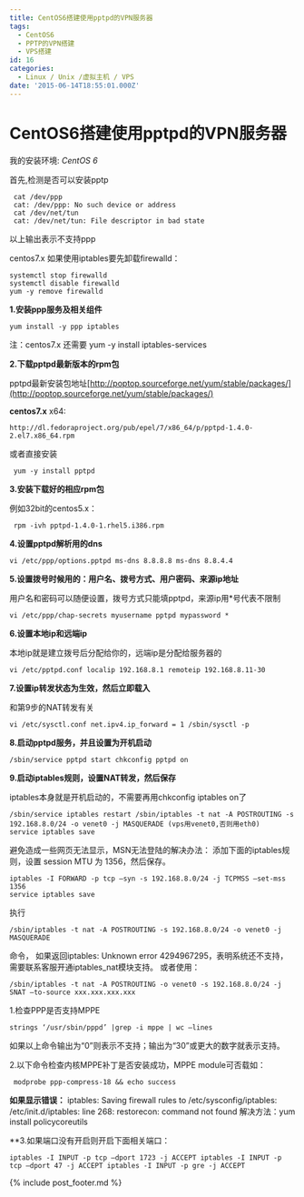 ```yaml
---
title: CentOS6搭建使用pptpd的VPN服务器
tags:
  - CentOS6
  - PPTP的VPN搭建
  - VPS搭建
id: 16
categories:
  - Linux / Unix /虚拟主机 / VPS
date: '2015-06-14T18:55:01.000Z'
---
```


# CentOS6搭建使用pptpd的VPN服务器

我的安装环境: *CentOS 6*

首先,检测是否可以安装pptp
```shell
 cat /dev/ppp
 cat: /dev/ppp: No such device or address
 cat /dev/net/tun
 cat: /dev/net/tun: File descriptor in bad state
```
以上输出表示不支持ppp

centos7.x 如果使用iptables要先卸载firewalld：
```shell
systemctl stop firewalld
systemctl disable firewalld
yum -y remove firewalld
```
**1.安装ppp服务及相关组件**
```shell
yum install -y ppp iptables
```
注：centos7.x 还需要 yum -y install iptables-services

**2.下载pptpd最新版本的rpm包**

pptpd最新安装包地址[http://poptop.sourceforge.net/yum/stable/packages/](http://poptop.sourceforge.net/yum/stable/packages/)

**centos7.x**
x64:
```shell
http://dl.fedoraproject.org/pub/epel/7/x86_64/p/pptpd-1.4.0-2.el7.x86_64.rpm
```

 或者直接安装
 ```shell
  yum -y install pptpd
  ```

**3.安装下载好的相应rpm包**

例如32bit的centos5.x：
```shell
 rpm -ivh pptpd-1.4.0-1.rhel5.i386.rpm
 ```

**4.设置pptpd解析用的dns**
```shell
vi /etc/ppp/options.pptpd ms-dns 8.8.8.8 ms-dns 8.8.4.4
```

**5.设置拨号时候用的：用户名、拨号方式、用户密码、来源ip地址**

用户名和密码可以随便设置，拨号方式只能填pptpd，来源ip用*号代表不限制
```shell
vi /etc/ppp/chap-secrets myusername pptpd mypassword *
```

**6.设置本地ip和远端ip**

本地ip就是建立拨号后分配给你的，远端ip是分配给服务器的
```shell
vi /etc/pptpd.conf localip 192.168.8.1 remoteip 192.168.8.11-30
```
**7.设置ip转发状态为生效，然后立即载入**

和第9步的NAT转发有关
```shell
vi /etc/sysctl.conf net.ipv4.ip_forward = 1 /sbin/sysctl -p
```
**8.启动pptpd服务，并且设置为开机启动**
```shell
/sbin/service pptpd start chkconfig pptpd on
```
**9.启动iptables规则，设置NAT转发，然后保存**

iptables本身就是开机启动的，不需要再用chkconfig iptables on了
```shell
/sbin/service iptables restart /sbin/iptables -t nat -A POSTROUTING -s 192.168.8.0/24 -o venet0 -j MASQUERADE (vps用venet0,否则用eth0)
service iptables save
```
避免造成一些网页无法显示，MSN无法登陆的解决办法： 添加下面的iptables规则，设置 session MTU 为 1356，然后保存。
```shell
iptables -I FORWARD -p tcp –syn -s 192.168.8.0/24 -j TCPMSS –set-mss 1356
service iptables save
```
执行
```shell
/sbin/iptables -t nat -A POSTROUTING -s 192.168.8.0/24 -o venet0 -j MASQUERADE
```

命令， 如果返回iptables: Unknown error 4294967295，表明系统还不支持，需要联系客服开通iptables_nat模块支持。 或者使用：
```shell
/sbin/iptables -t nat -A POSTROUTING -o venet0 -s 192.168.8.0/24 -j SNAT –to-source xxx.xxx.xxx.xxx
```

 1.检查PPP是否支持MPPE
```shell
strings ‘/usr/sbin/pppd’ |grep -i mppe | wc –lines
```
如果以上命令输出为“0”则表示不支持；输出为“30”或更大的数字就表示支持。

2.以下命令检查内核MPPE补丁是否安装成功，MPPE module可否载如：
```shell
 modprobe ppp-compress-18 && echo success
```
**如果显示错误：** iptables: Saving firewall rules to /etc/sysconfig/iptables: /etc/init.d/iptables: line 268: restorecon: command not found 解决方法：yum install policycoreutils

**3.如果端口没有开启则开启下面相关端口：
```shell
iptables -I INPUT -p tcp –dport 1723 -j ACCEPT iptables -I INPUT -p tcp –dport 47 -j ACCEPT iptables -I INPUT -p gre -j ACCEPT
```


{% include post_footer.md %}
